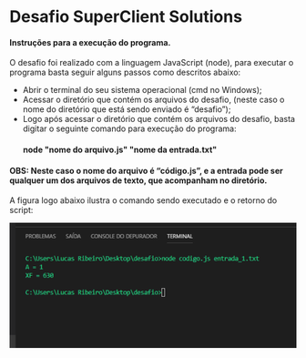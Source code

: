 <h1>Desafio SuperClient Solutions</h1>

<h4>Instruções para a execução do programa.</h4>

<p>O desafio foi realizado com a linguagem JavaScript (node), para executar o programa basta seguir alguns passos como descritos abaixo:</p>

<ul>
  <li>Abrir o terminal do seu sistema operacional (cmd no Windows);</li>

  <li>Acessar o diretório que contém os arquivos do desafio, (neste caso o nome do diretório que está sendo enviado é “desafio”);</li>

  <li>Logo após acessar o diretório que contém os arquivos do desafio, basta digitar o seguinte comando para execução do programa:
  <h4> node "nome do arquivo.js" "nome da entrada.txt"</h4> </li>
</ul>

<h4>OBS: Neste caso o nome do arquivo é “código.js”, e a entrada pode ser qualquer um dos arquivos de texto, que acompanham no diretório.</h4>

A figura logo abaixo ilustra o comando sendo executado e o retorno do script:

![alt text](./script.png)
